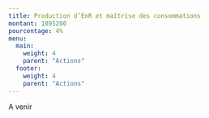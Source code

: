 ```yaml
---
title: Production d’EnR et maîtrise des consommations
montant: 1895200
pourcentage: 4%
menu:
  main:
    weight: 4
    parent: "Actions"
  footer:
    weight: 4
    parent: "Actions"
---
```



A venir